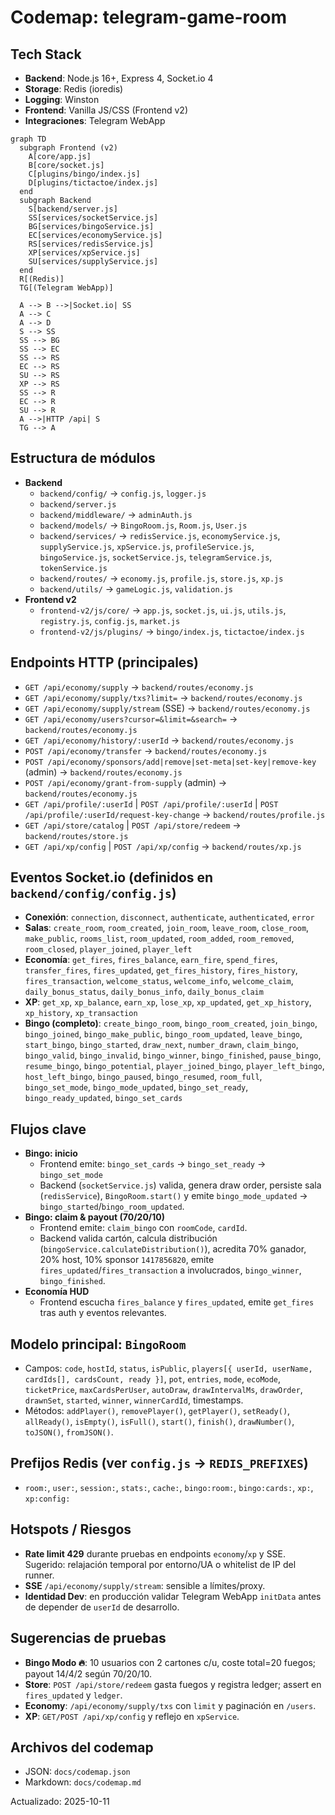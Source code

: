 # Codemap: telegram-game-room

## Tech Stack
- **Backend**: Node.js 16+, Express 4, Socket.io 4
- **Storage**: Redis (ioredis)
- **Logging**: Winston
- **Frontend**: Vanilla JS/CSS (Frontend v2)
- **Integraciones**: Telegram WebApp

```mermaid
graph TD
  subgraph Frontend (v2)
    A[core/app.js]
    B[core/socket.js]
    C[plugins/bingo/index.js]
    D[plugins/tictactoe/index.js]
  end
  subgraph Backend
    S[backend/server.js]
    SS[services/socketService.js]
    BG[services/bingoService.js]
    EC[services/economyService.js]
    RS[services/redisService.js]
    XP[services/xpService.js]
    SU[services/supplyService.js]
  end
  R[(Redis)]
  TG[(Telegram WebApp)]

  A --> B -->|Socket.io| SS
  A --> C
  A --> D
  S --> SS
  SS --> BG
  SS --> EC
  SS --> RS
  EC --> RS
  SU --> RS
  XP --> RS
  SS --> R
  EC --> R
  SU --> R
  A -->|HTTP /api| S
  TG --> A
```

## Estructura de módulos
- **Backend**
  - `backend/config/` → `config.js`, `logger.js`
  - `backend/server.js`
  - `backend/middleware/` → `adminAuth.js`
  - `backend/models/` → `BingoRoom.js`, `Room.js`, `User.js`
  - `backend/services/` → `redisService.js`, `economyService.js`, `supplyService.js`, `xpService.js`, `profileService.js`, `bingoService.js`, `socketService.js`, `telegramService.js`, `tokenService.js`
  - `backend/routes/` → `economy.js`, `profile.js`, `store.js`, `xp.js`
  - `backend/utils/` → `gameLogic.js`, `validation.js`
- **Frontend v2**
  - `frontend-v2/js/core/` → `app.js`, `socket.js`, `ui.js`, `utils.js`, `registry.js`, `config.js`, `market.js`
  - `frontend-v2/js/plugins/` → `bingo/index.js`, `tictactoe/index.js`

## Endpoints HTTP (principales)
- `GET /api/economy/supply` → `backend/routes/economy.js`
- `GET /api/economy/supply/txs?limit=` → `backend/routes/economy.js`
- `GET /api/economy/supply/stream` (SSE) → `backend/routes/economy.js`
- `GET /api/economy/users?cursor=&limit=&search=` → `backend/routes/economy.js`
- `GET /api/economy/history/:userId` → `backend/routes/economy.js`
- `POST /api/economy/transfer` → `backend/routes/economy.js`
- `POST /api/economy/sponsors/add|remove|set-meta|set-key|remove-key` (admin) → `backend/routes/economy.js`
- `POST /api/economy/grant-from-supply` (admin) → `backend/routes/economy.js`
- `GET /api/profile/:userId` | `POST /api/profile/:userId` | `POST /api/profile/:userId/request-key-change` → `backend/routes/profile.js`
- `GET /api/store/catalog` | `POST /api/store/redeem` → `backend/routes/store.js`
- `GET /api/xp/config` | `POST /api/xp/config` → `backend/routes/xp.js`

## Eventos Socket.io (definidos en `backend/config/config.js`)
- **Conexión**: `connection`, `disconnect`, `authenticate`, `authenticated`, `error`
- **Salas**: `create_room`, `room_created`, `join_room`, `leave_room`, `close_room`, `make_public`, `rooms_list`, `room_updated`, `room_added`, `room_removed`, `room_closed`, `player_joined`, `player_left`
- **Economía**: `get_fires`, `fires_balance`, `earn_fire`, `spend_fires`, `transfer_fires`, `fires_updated`, `get_fires_history`, `fires_history`, `fires_transaction`, `welcome_status`, `welcome_info`, `welcome_claim`, `daily_bonus_status`, `daily_bonus_info`, `daily_bonus_claim`
- **XP**: `get_xp`, `xp_balance`, `earn_xp`, `lose_xp`, `xp_updated`, `get_xp_history`, `xp_history`, `xp_transaction`
- **Bingo (completo)**: `create_bingo_room`, `bingo_room_created`, `join_bingo`, `bingo_joined`, `bingo_make_public`, `bingo_room_updated`, `leave_bingo`, `start_bingo`, `bingo_started`, `draw_next`, `number_drawn`, `claim_bingo`, `bingo_valid`, `bingo_invalid`, `bingo_winner`, `bingo_finished`, `pause_bingo`, `resume_bingo`, `bingo_potential`, `player_joined_bingo`, `player_left_bingo`, `host_left_bingo`, `bingo_paused`, `bingo_resumed`, `room_full`, `bingo_set_mode`, `bingo_mode_updated`, `bingo_set_ready`, `bingo_ready_updated`, `bingo_set_cards`

## Flujos clave
- **Bingo: inicio**
  - Frontend emite: `bingo_set_cards` → `bingo_set_ready` → `bingo_set_mode`
  - Backend (`socketService.js`) valida, genera draw order, persiste sala (`redisService`), `BingoRoom.start()` y emite `bingo_mode_updated` → `bingo_started`/`bingo_room_updated`.
- **Bingo: claim & payout (70/20/10)**
  - Frontend emite: `claim_bingo` con `roomCode`, `cardId`.
  - Backend valida cartón, calcula distribución (`bingoService.calculateDistribution()`), acredita 70% ganador, 20% host, 10% sponsor `1417856820`, emite `fires_updated`/`fires_transaction` a involucrados, `bingo_winner`, `bingo_finished`.
- **Economía HUD**
  - Frontend escucha `fires_balance` y `fires_updated`, emite `get_fires` tras auth y eventos relevantes.

## Modelo principal: `BingoRoom`
- Campos: `code`, `hostId`, `status`, `isPublic`, `players[{ userId, userName, cardIds[], cardsCount, ready }]`, `pot`, `entries`, `mode`, `ecoMode`, `ticketPrice`, `maxCardsPerUser`, `autoDraw`, `drawIntervalMs`, `drawOrder`, `drawnSet`, `started`, `winner`, `winnerCardId`, timestamps.
- Métodos: `addPlayer()`, `removePlayer()`, `getPlayer()`, `setReady()`, `allReady()`, `isEmpty()`, `isFull()`, `start()`, `finish()`, `drawNumber()`, `toJSON()`, `fromJSON()`.

## Prefijos Redis (ver `config.js` → `REDIS_PREFIXES`)
- `room:`, `user:`, `session:`, `stats:`, `cache:`, `bingo:room:`, `bingo:cards:`, `xp:`, `xp:config:`

## Hotspots / Riesgos
- **Rate limit 429** durante pruebas en endpoints `economy`/`xp` y SSE. Sugerido: relajación temporal por entorno/UA o whitelist de IP del runner.
- **SSE** `/api/economy/supply/stream`: sensible a límites/proxy.
- **Identidad Dev**: en producción validar Telegram WebApp `initData` antes de depender de `userId` de desarrollo.

## Sugerencias de pruebas
- **Bingo Modo 🔥**: 10 usuarios con 2 cartones c/u, coste total=20 fuegos; payout 14/4/2 según 70/20/10.
- **Store**: `POST /api/store/redeem` gasta fuegos y registra ledger; assert en `fires_updated` y `ledger`.
- **Economy**: `/api/economy/supply/txs` con `limit` y paginación en `/users`.
- **XP**: `GET/POST /api/xp/config` y reflejo en `xpService`.

## Archivos del codemap
- JSON: `docs/codemap.json`
- Markdown: `docs/codemap.md`

Actualizado: 2025-10-11
